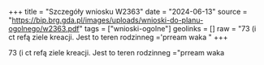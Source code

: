 +++
title = "Szczegóły wniosku W2363"
date = "2024-06-13"
source = "https://bip.brg.gda.pl/images/uploads/wnioski-do-planu-ogolnego/w2363.pdf"
tags = ["wnioski-ogolne"]
geolinks = []
raw = "73 (i ct refą ziele kreacji. Jest to teren rodzinneg ='prream waka "
+++

73 (i ct refą ziele kreacji. Jest to teren rodzinneg
="prream waka



